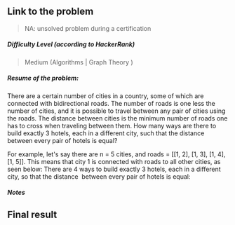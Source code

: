 ## Link to the problem

> NA: unsolved problem during a certification

##### Difficulty Level (according to HackerRank)

> Medium (Algorithms | Graph Theory )

##### Resume of the problem:

There are a certain number of cities in a country, some of which are connected 
with bidirectional roads. The number of roads is one less the number of cities, 
and it is possible to travel between any pair of cities using the roads. 
The distance between cities is the minimum number of roads one has to cross 
when traveling between them. How many ways are there to build exactly 3 hotels, 
each in a different city, such that the distance between every pair of hotels 
is equal?

For example, let's say there are n = 5 cities, and roads = [[1, 2], [1, 3], [1, 4], [1, 5]]. 
This means that city 1 is connected with roads to all other cities, as seen below:
There are 4 ways to build exactly 3 hotels, each in a different city, 
so that the distance&nbsp; between every pair of hotels is equal:




##### Notes


## Final result